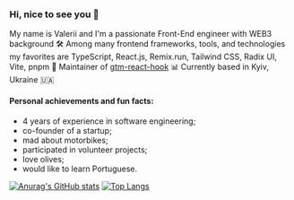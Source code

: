 ### Hi, nice to see you 👋

My name is Valerii and I'm a passionate Front-End engineer with WEB3 background 🛠 
Among many frontend frameworks, tools, and technologies my favorites are TypeScript, React.js, Remix.run, Tailwind CSS, Radix UI, Vite, pnpm 💎
Maintainer of [gtm-react-hook](https://github.com/mara1esh/gtm-react-hook) 📊
Currently based in Kyiv, Ukraine 🇺🇦

#### Personal achievements and fun facts:
- 4 years of experience in software engineering;
- co-founder of a startup;
- mad about motorbikes;
- participated in volunteer projects;
- love olives;
- would like to learn Portuguese.

[![Anurag's GitHub stats](https://github-readme-stats.vercel.app/api?username=mara1esh)](https://github.com/anuraghazra/github-readme-stats)
[![Top Langs](https://github-readme-stats.vercel.app/api/top-langs/?username=mara1esh)](https://github.com/anuraghazra/github-readme-stats)

<!--
**mara1esh/mara1esh** is a ✨ _special_ ✨ repository because its `README.md` (this file) appears on your GitHub profile.

Here are some ideas to get you started:

- 🔭 I’m currently working on ...
- 🌱 I’m currently learning ...
- 👯 I’m looking to collaborate on ...
- 🤔 I’m looking for help with ...
- 💬 Ask me about ...
- 📫 How to reach me: ...
- 😄 Pronouns: ...
- ⚡ Fun fact: ...
-->
